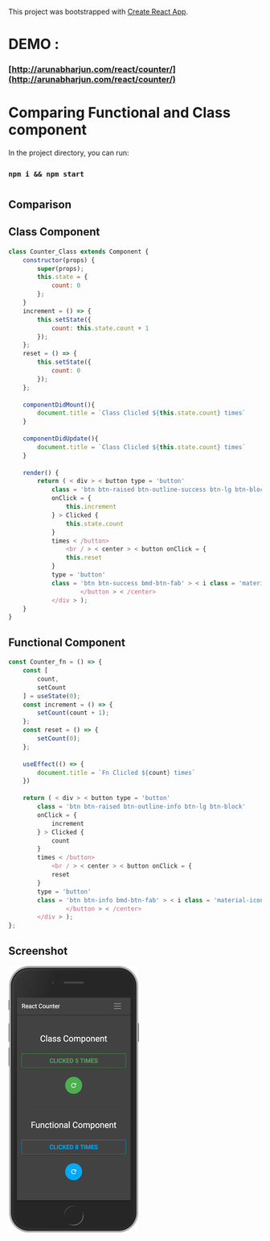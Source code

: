 This project was bootstrapped with [Create React App](https://github.com/facebook/create-react-app).

# DEMO :

### [http://arunabharjun.com/react/counter/](http://arunabharjun.com/react/counter/)
#

# Comparing Functional and Class component 


#### 
In the project directory, you can run:
### `npm i && npm start`
#
## Comparison

## Class Component

```js
class Counter_Class extends Component {
	constructor(props) {
		super(props);
		this.state = {
			count: 0
		};
	}
	increment = () => {
		this.setState({
			count: this.state.count + 1
		});
	};
	reset = () => {
		this.setState({
			count: 0
		});
    };
    
    componentDidMount(){
		document.title = `Class Clicled ${this.state.count} times`
	}

	componentDidUpdate(){
		document.title = `Class Clicled ${this.state.count} times`
    }
    
	render() {
		return ( < div > < button type = 'button'
			class = 'btn btn-raised btn-outline-success btn-lg btn-block'
			onClick = {
				this.increment
			} > Clicked {
				this.state.count
			}
			times < /button>
				<br / > < center > < button onClick = {
				this.reset
			}
			type = 'button'
			class = 'btn btn-success bmd-btn-fab' > < i class = 'material-icons' > refresh < /i>
					</button > < /center>
			</div > );
	}
}
```

## Functional Component

```js
const Counter_fn = () => {
	const [
		count,
		setCount
	] = useState(0);
	const increment = () => {
		setCount(count + 1);
	};
	const reset = () => {
		setCount(0);
    };
    
    useEffect(() => {
		document.title = `Fn Clicled ${count} times`
    })
    
	return ( < div > < button type = 'button'
		class = 'btn btn-raised btn-outline-info btn-lg btn-block'
		onClick = {
			increment
		} > Clicked {
			count
		}
		times < /button>
			<br / > < center > < button onClick = {
			reset
		}
		type = 'button'
		class = 'btn btn-info bmd-btn-fab' > < i class = 'material-icons' > refresh < /i>
				</button > < /center>
		</div > );
};
```

## Screenshot

![](src/reactCounter_ss.png)
